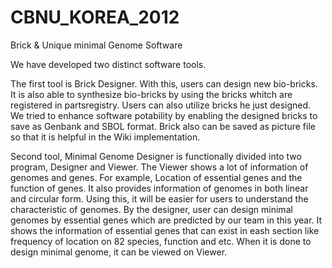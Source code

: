 CBNU_KOREA_2012
===============

Brick & Unique minimal Genome Software

We have developed two distinct software tools. 

The first tool is Brick Designer. With this, users can design new bio-bricks. It is also able to synthesize bio-bricks by using the bricks whitch are registered in partsregistry. Users can also utilize bricks he just designed. We tried to enhance software potability by enabling the designed bricks to save as Genbank and SBOL format. Brick also can be saved as picture file so that it is helpful in the Wiki implementation.

Second tool, Minimal Genome Designer is functionally divided into two program, Designer and Viewer. The Viewer shows a lot of information of genomes and genes. For example, Location of essential genes and the function of genes. It also provides information of genomes in both linear and circular form. Using this, it will be easier for users to understand the characteristic of genomes. By the designer, user can design minimal genomes by essential genes which are predicted by our team in this year. It shows the information of essential genes that can exist in eash section like frequency of location on 82 species, function and etc. When it is done to design minimal genome, it can be viewed on Viewer.